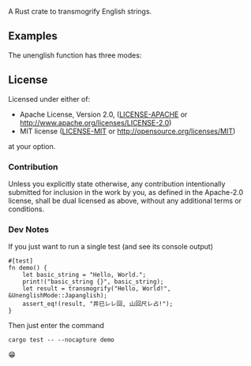 A Rust crate to transmogrify English strings.

## Examples

The unenglish function has three modes:

## License

Licensed under either of:

 * Apache License, Version 2.0, ([LICENSE-APACHE](LICENSE-APACHE) or http://www.apache.org/licenses/LICENSE-2.0)
 * MIT license ([LICENSE-MIT](LICENSE-MIT) or http://opensource.org/licenses/MIT)

at your option.

### Contribution

Unless you explicitly state otherwise, any contribution intentionally
submitted for inclusion in the work by you, as defined in the Apache-2.0
license, shall be dual licensed as above, without any additional terms or
conditions.

### Dev Notes

If you just want to run a single test (and see its console output)

```
#[test]
fn demo() {
    let basic_string = "Hello, World.";
    print!("basic_string {}", basic_string);
    let result = transmogrify("Hello, World!", &UnenglishMode::Japanglish);
    assert_eq!(result, "井巳レレ回, 山回尺レ占!");
}
```

Then just enter the command

```
cargo test -- --nocapture demo
```

😁

